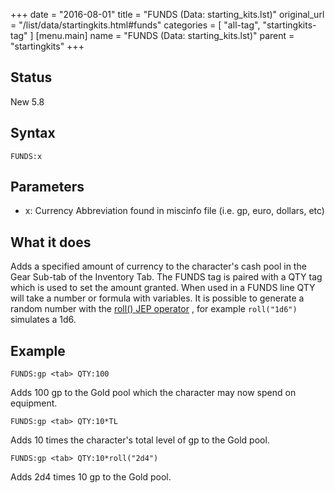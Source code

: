 +++
date = "2016-08-01"
title = "FUNDS (Data: starting_kits.lst)"
original_url = "/list/data/startingkits.html#funds"
categories = [ "all-tag", "startingkits-tag" ]
[menu.main]
    name = "FUNDS (Data: starting_kits.lst)"
    parent = "startingkits"
+++

## Status

New 5.8

## Syntax

`FUNDS:x`

## Parameters

-   x: Currency Abbreviation found in miscinfo
    file (i.e. gp, euro, dollars, etc)



What it does
------------

Adds a specified amount of currency to the character's cash pool in the
Gear Sub-tab of the Inventory Tab. The FUNDS tag is paired with a QTY
tag which is used to set the amount granted. When used in a FUNDS line
QTY will take a number or formula with variables. It is possible to
generate a random number with the [roll() JEP
operator](/list/global/formulas.html#randomnumbers) , for example
`roll("1d6")` simulates a 1d6.

Example
-------

`FUNDS:gp <tab> QTY:100`

Adds 100 gp to the Gold pool which the character may now spend on
equipment.

`FUNDS:gp <tab> QTY:10*TL`

Adds 10 times the character's total level of gp to the Gold pool.

`FUNDS:gp <tab> QTY:10*roll("2d4")`

Adds 2d4 times 10 gp to the Gold pool.

